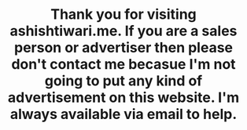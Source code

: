 ---
layout: contact
title: Thank you for visiting ashishtiwari.me. If you are a sales person or advertiser then please don't contact me becasue I'm not going to put any kind of advertisement on this website. I'm always available via email to help.
permalink: /contact/
address: Mumbai, Maharashtra,<br/>  Pin - 400099,<br/>  India
phone: plus-91 9920707668
email: ashish2py [at] gmail [dot] com
---